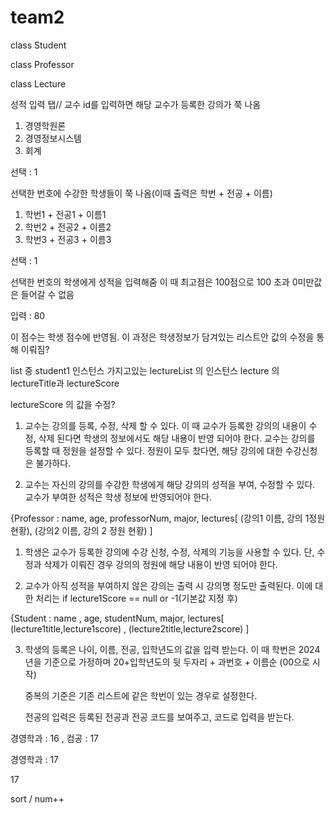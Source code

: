 # team2

class Student

class Professor 

class Lecture

성적 입력 탭// 교수 id를 입력하면 해당 교수가 등록한 강의가 쭉 나옴

1. 경영학원론
2. 경영정보시스템
3. 회계

선택 : 1

선택한 번호에 수강한 학생들이 쭉 나옴(이때 출력은 학번 + 전공 + 이름)
1. 학번1 + 전공1 + 이름1
2. 학번2 + 전공2 + 이름2
3. 학번3 + 전공3 + 이름3

선택 : 1

선택한 번호의 학생에게 성적을 입력해줌 이 때 최고점은 100점으로 100 초과 0미만값은 들어갈 수 없음

입력 : 80

이 점수는 학생 점수에 반영됨. 
이 과정은 학생정보가 담겨있는 리스트안 값의 수정을 통해 이뤄짐?

list 중 student1 인스턴스 가지고있는 lectureList 의 인스턴스 lecture 의 lectureTitle과 lectureScore 

lectureScore 의 값을 수정?





1. 교수는 강의를 등록, 수정, 삭제 할 수 있다. 이 때 교수가 등록한 강의의 내용이 수정, 삭제 된다면 학생의 정보에서도 해당 내용이 반영 되어야 한다. 
   교수는 강의를 등록할 때 정원을 설정할 수 있다. 정원이 모두 찼다면, 해당 강의에 대한 수강신청은 불가하다.

2. 교수는 자신의 강의를 수강한 학생에게 해당 강의의 성적을 부여, 수정할 수 있다. 교수가 부여한 성적은 학생 정보에 반영되어야 한다.

{Professor : name, age, professorNum, major, lectures[ (강의1 이름, 강의 1정원 현황), (강의2 이름, 강의 2 정원 현황) ] 


1. 학생은 교수가 등록한 강의에 수강 신청, 수정, 삭제의 기능을 사용할 수 있다. 단, 수정과 삭제가 이뤄진 경우 강의의 정원에 해당 내용이 반영 되어야 한다.

2. 교수가 아직 성적을 부여하지 않은 강의는 출력 시 강의명 정도만 출력된다. 이에 대한 처리는 if lecture1Score == null or -1(기본값 지정 후)

{Student : name , age, studentNum, major, lectures[ (lecture1title,lecture1score) , (lecture2title,lecture2score) ] 


3. 학생의 등록은 나이, 이름, 전공, 입학년도의 값을 입력 받는다. 이 때 학번은 2024 년을 기준으로 가정하며 20+입학년도의 뒷 두자리 + 과번호 +  이름순 (00으로 시작) 
    
   중복의 기준은 기존 리스트에 같은 학번이 있는 경우로 설정한다.

   전공의 입력은 등록된 전공과 전공 코드를 보여주고, 코드로 입력을 받는다. 



경영학과  : 16 , 컴공 : 17


경영학과 : 17

17

sort / num++  






